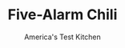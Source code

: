 ---
layout: ../../layouts/MarkdownPostLayout.astro
title: Five-Alarm Chili
author: America's Test Kitchen
pubDate: 2023-03-15
description: "Good chili doesn’t have to take a whole afternoon."
image_url: https://res.cloudinary.com/hksqkdlah/image/upload/ar_1:1,c_fill,dpr_2.0,f_auto,fl_lossy.progressive.strip_profile,g_faces:auto,q_auto:low,w_344/9008_sfs-five-alarm-chili-018
tags: ["Main Courses","Side Dishes","Beans","Beef","Weeknight","Cook's Country TV"]
calories: 
protein: 
carbohydrates: 
fats: 
fiber: 
ingredients: ["1 1/2 pounds, top blade steaks, trimmed and cut into 1/2-inch pieces (see note)","1 tablespoon, brown sugar","2 teaspoons, ground cumin",", Salt and pepper","2 tablespoons, vegetable oil","1 , poblano chile, seeded and chopped fine","2 (16-ounce) jars, hot chunky salsa","2 (16-ounce) cans, kidney beans, drained and rinsed","1 cup, low-sodium beef broth","1 tablespoon, hot sauce"]
serves: 4
time: "30 minutes"
instructions: ["Pat beef dry with paper towels and rub with brown sugar, cumin, 1/2 teaspoon salt, and 1/4 teaspoon pepper. Heat 1 tablespoon oil in Dutch oven over medium-high heat until just smoking. Cook meat until well browned all over, 6 to 8 minutes. Transfer to plate.","Heat remaining oil in now-empty pot over medium heat until shimmering. Add poblano and cook until softened, about 5 minutes. Stir in salsa, beans, broth, and beef, along with any accumulated juices, and bring to boil. Cover, reduce heat to medium-low, and simmer, stirring occasionally, until slightly thickened and beef is tender, 12 to 15 minutes. Add hot sauce and season with salt and pepper. Serve."]
nutrition: undefined
notes: "Before using blade steaks, trim and discard their interior line of gristle. Serve with cornbread or tortilla chips."
---